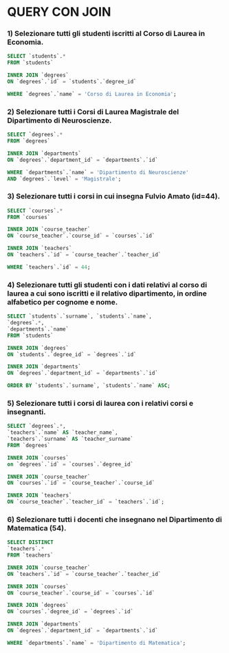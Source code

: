
# QUERY CON JOIN

### 1) Selezionare tutti gli studenti iscritti al Corso di Laurea in Economia.
```sql
SELECT `students`.* 
FROM `students`

INNER JOIN `degrees`
ON `degrees`.`id` = `students`.`degree_id`

WHERE `degrees`.`name` = 'Corso di Laurea in Economia';
```

### 2) Selezionare tutti i Corsi di Laurea Magistrale del Dipartimento di Neuroscienze.
```sql
SELECT `degrees`.* 
FROM `degrees`

INNER JOIN `departments`
ON `degrees`.`department_id` = `departments`.`id`

WHERE `departments`.`name` = 'Dipartimento di Neuroscienze'
AND `degrees`.`level` = 'Magistrale';
```

### 3) Selezionare tutti i corsi in cui insegna Fulvio Amato (id=44).
```sql
SELECT `courses`.* 
FROM `courses`

INNER JOIN `course_teacher`
ON `course_teacher`.`course_id` = `courses`.`id`

INNER JOIN `teachers`
ON `teachers`.`id` = `course_teacher`.`teacher_id`

WHERE `teachers`.`id` = 44;
```

### 4) Selezionare tutti gli studenti con i dati relativi al corso di laurea a cui sono iscritti e il relativo dipartimento, in ordine alfabetico per cognome e nome.
```sql
SELECT `students`.`surname`, `students`.`name`,
`degrees`.*,
`departments`.`name`
FROM `students`

INNER JOIN `degrees`
ON `students`.`degree_id` = `degrees`.`id`

INNER JOIN `departments`
ON `degrees`.`department_id` = `departments`.`id`

ORDER BY `students`.`surname`, `students`.`name` ASC;
```


### 5) Selezionare tutti i corsi di laurea con i relativi corsi e insegnanti.
```sql
SELECT `degrees`.*,
`teachers`.`name` AS `teacher_name`,
`teachers`.`surname` AS `teacher_surname`
FROM `degrees`

INNER JOIN `courses`
on `degrees`.`id` = `courses`.`degree_id`

INNER JOIN `course_teacher`
ON `courses`.`id` = `course_teacher`.`course_id`

INNER JOIN `teachers`
ON `course_teacher`.`teacher_id` = `teachers`.`id`;
```

### 6) Selezionare tutti i docenti che insegnano nel Dipartimento di Matematica (54).
```sql
SELECT DISTINCT
`teachers`.* 
FROM `teachers`

INNER JOIN `course_teacher`
ON `teachers`.`id` = `course_teacher`.`teacher_id`

INNER JOIN `courses`
ON `course_teacher`.`course_id` = `courses`.`id`

INNER JOIN `degrees`
ON `courses`.`degree_id` = `degrees`.`id`

INNER JOIN `departments`
ON `degrees`.`department_id` = `departments`.`id`

WHERE `departments`.`name` = 'Dipartimento di Matematica';
```
